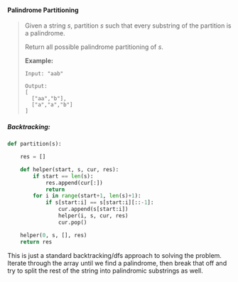 #### Palindrome Partitioning

> Given a string _s_, partition _s_ such that every substring of the partition is a palindrome.
>
> Return all possible palindrome partitioning of _s_.
>
> **Example:**
>
> ```
> Input: "aab"
>
> Output:
> [
>   ["aa","b"],
>   ["a","a","b"]
> ]
> ```

##### Backtracking:

```py
def partition(s):

    res = []

    def helper(start, s, cur, res):
        if start == len(s):
            res.append(cur[:])
            return
        for i in range(start+1, len(s)+1):
            if s[start:i] == s[start:i][::-1]:
                cur.append(s[start:i])
                helper(i, s, cur, res)
                cur.pop()

    helper(0, s, [], res)
    return res
```

This is just a standard backtracking/dfs approach to solving the problem. Iterate through the array until we find a palindrome, then break that off and try to split the rest of the string into palindromic substrings as well. 


